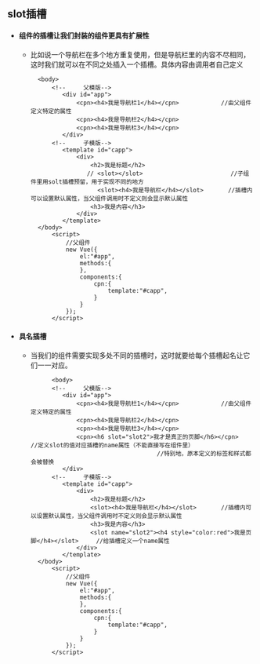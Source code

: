 ## slot插槽
  - #### 组件的插槽让我们封装的组件更具有扩展性
    - 比如说一个导航栏在多个地方重复使用，但是导航栏里的内容不尽相同，这时我们就可以在不同之处插入一个插槽。具体内容由调用者自己定义

			<body>
				<!--     父模版-->
				   <div id="app">
				       <cpn><h4>我是导航栏1</h4></cpn>            //由父组件定义特定的属性
				       <cpn><h4>我是导航栏2</h4></cpn>
				       <cpn><h4>我是导航栏3</h4></cpn>
				   </div>
				<!--     子模版-->
				   <template id="capp">
				       <div>
				           <h2>我是标题</h2>
				          // <slot></slot>                         //子组件里用solt插槽预留，用于实现不同的地方
                             <slot><h4>我是导航栏</h4></slot>       //插槽内可以设置默认属性，当父组件调用时不定义则会显示默认属性
				           <h3>我是内容</h3>
				       </div>
				   </template>
			</body>
				<script>
				    //父组件
				    new Vue({
				        el:"#app",
				        methods:{
				        },
				        components:{
				            cpn:{
				                template:"#capp",
				            }
				        }
				    });
				</script>

  - #### 具名插槽
    - 当我们的组件需要实现多处不同的插槽时，这时就要给每个插槽起名让它们一一对应。
    
     			<body>
				<!--     父模版-->
				   <div id="app">
				       <cpn><h4>我是导航栏1</h4></cpn>            //由父组件定义特定的属性
				       <cpn><h4>我是导航栏2</h4></cpn>
				       <cpn><h4>我是导航栏3</h4></cpn>
                       <cpn><h6 slot="slot2">我才是真正的页脚</h6></cpn>        //定义slot的值对应插槽的name属性（不能直接写在组件里）
                                              //特别地，原本定义的标签和样式都会被替换
				   </div>
				<!--     子模版-->
				   <template id="capp">
				       <div>
				           <h2>我是标题</h2>
                           <slot><h4>我是导航栏</h4></slot>       //插槽内可以设置默认属性，当父组件调用时不定义则会显示默认属性
				           <h3>我是内容</h3>
                           <slot name="slot2"><h4 style="color:red">我是页脚</h4></slot>     //给插槽定义一个name属性
				       </div>
				   </template>
			</body>
				<script>
				    //父组件
				    new Vue({
				        el:"#app",
				        methods:{
				        },
				        components:{
				            cpn:{
				                template:"#capp",
				            }
				        }
				    });
				</script>